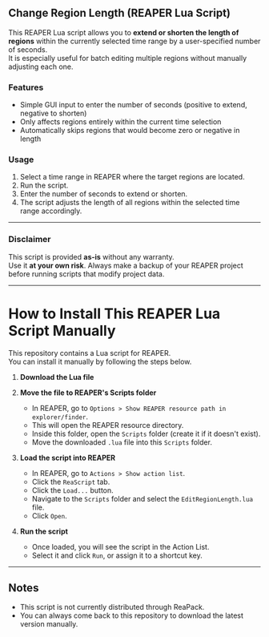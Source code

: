 ## Change Region Length (REAPER Lua Script)

This REAPER Lua script allows you to **extend or shorten the length of regions** within the currently selected time range by a user-specified number of seconds.  
It is especially useful for batch editing multiple regions without manually adjusting each one.

### Features
- Simple GUI input to enter the number of seconds (positive to extend, negative to shorten)
- Only affects regions entirely within the current time selection
- Automatically skips regions that would become zero or negative in length

### Usage
1. Select a time range in REAPER where the target regions are located.
2. Run the script.
3. Enter the number of seconds to extend or shorten.
4. The script adjusts the length of all regions within the selected time range accordingly.

---

### Disclaimer

This script is provided **as-is** without any warranty.  
Use it **at your own risk**. Always make a backup of your REAPER project before running scripts that modify project data.



---


# How to Install This REAPER Lua Script Manually

This repository contains a Lua script for REAPER.  
You can install it manually by following the steps below.

1. **Download the Lua file**

2. **Move the file to REAPER's Scripts folder**

   - In REAPER, go to `Options > Show REAPER resource path in explorer/finder`.
   - This will open the REAPER resource directory.
   - Inside this folder, open the `Scripts` folder (create it if it doesn't exist).
   - Move the downloaded `.lua` file into this `Scripts` folder.

3. **Load the script into REAPER**

   - In REAPER, go to `Actions > Show action list`.
   - Click the `ReaScript` tab.
   - Click the `Load...` button.
   - Navigate to the `Scripts` folder and select the `EditRegionLength.lua` file.
   - Click `Open`.

4. **Run the script**

   - Once loaded, you will see the script in the Action List.
   - Select it and click `Run`, or assign it to a shortcut key.

---

##  Notes

- This script is not currently distributed through ReaPack.
- You can always come back to this repository to download the latest version manually.
